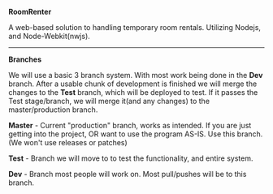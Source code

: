 **RoomRenter**

A web-based solution to handling temporary room rentals.
Utilizing Nodejs, and Node-Webkit(nwjs).

---
**Branches**

We will use a basic 3 branch system. With most work being done in the
**Dev** branch. After a usable chunk of development is finished we will merge
the changes to the **Test** branch, which will be deployed to test.
If it passes the Test stage/branch, we will merge it(and any changes) to
the master/production branch.

**Master** - Current "production" branch, works as intended. If you are just
getting into the project, OR want to use the program AS-IS. Use this
branch. (We won't use releases or patches)

**Test** - Branch we will move to to test the functionality, and entire
system.

**Dev** - Branch most people will work on. Most pull/pushes will be to
this branch.


